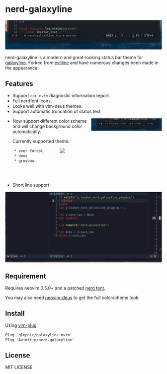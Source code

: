 # nerd-galaxyline

![img](./image/nerd-galaxyline.png)

nerd-galaxyline is a modern and great-looking status bar theme for 
[galaxyline](https://github.com/glepnir/galaxyline.nvim). Forked from
[evilline](https://github.com/LoydAndrew/nvim/blob/main/evilline.lua)
and have numerous changes been made in the appearance.

## Features

- Support `coc.nvim` diagnostic information report.
- Full nerdfont icons.
- Looks well with vim-deus themes.
- Support automatic truncation of status text

<img align="right" width="45%" src="./image/nerd-galaxyline-short.png"/>

- Now support different color scheme and will change background color automatically.

   Currently supported theme:

<img align="right" width="65%" src="https://user-images.githubusercontent.com/30021675/134806451-ac360666-70da-431f-8746-a086facfeaaf.png"/>

```text
    * ever forest
    * deus
    * gruvbox
```

<br>
<br>

- Short line support

![image](./image/short-line.png)

## Requirement

Requires neovim 0.5.0+ and a patched
[nerd font](https://www.nerdfonts.com/).

You may also need [neovim-deus](https://github.com/Avimitin/neovim-deus)
to get the full colorscheme look.

## Install

Using [vim-plug]()

```
Plug 'glepnir/galaxyline.nvim'
Plug 'Avimitin/nerd-galaxyline'
```

## License

MIT LICENSE

